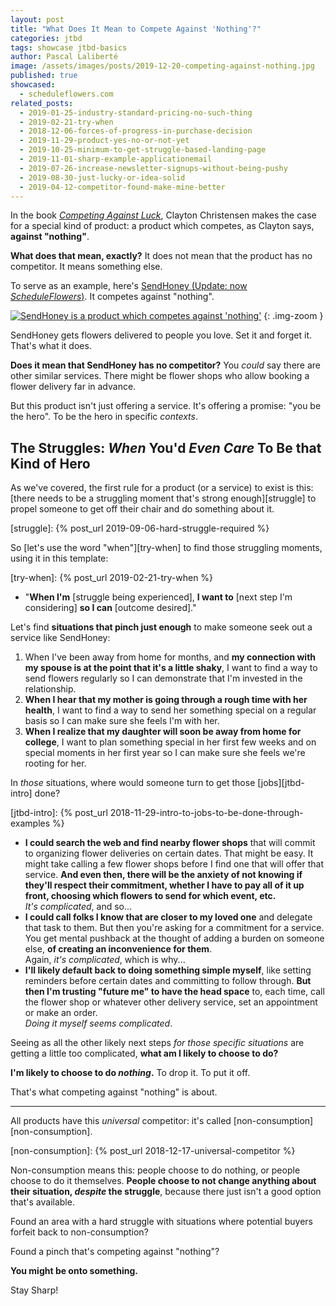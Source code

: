 ```yaml
---
layout: post
title: "What Does It Mean to Compete Against 'Nothing'?"
categories: jtbd
tags: showcase jtbd-basics
author: Pascal Laliberté
image: /assets/images/posts/2019-12-20-competing-against-nothing.jpg
published: true
showcased:
  - scheduleflowers.com
related_posts:
  - 2019-01-25-industry-standard-pricing-no-such-thing
  - 2019-02-21-try-when
  - 2018-12-06-forces-of-progress-in-purchase-decision
  - 2019-11-29-product-yes-no-or-not-yet
  - 2019-10-25-minimum-to-get-struggle-based-landing-page
  - 2019-11-01-sharp-example-applicationemail
  - 2019-07-26-increase-newsletter-signups-without-being-pushy
  - 2019-08-30-just-lucky-or-idea-solid
  - 2019-04-12-competitor-found-make-mine-better
---
```


In the book [_Competing Against Luck_][book], Clayton Christensen makes the case for a special kind of product: a product which competes, as Clayton says, **against "nothing"**.

**What does that mean, exactly?** It does not mean that the product has no competitor. It means something else.

[book]: https://www.competingagainstluck.com

To serve as an example, here's [SendHoney (Update: now _ScheduleFlowers_)][sendhoney]. It competes against "nothing".

[sendhoney]: https://www.scheduleflowers.com
[thread]: https://www.indiehackers.com/post/sendhoney-com-part-duex-5ee3e8be58

[![SendHoney is a product which competes against 'nothing'](/assets/images/posts/2019-12-20-competing-against-nothing-01.jpg)][sendhoney]
{: .img-zoom }

SendHoney gets flowers delivered to people you love. Set it and forget it. That's what it does.

**Does it mean that SendHoney has no competitor?** You _could_ say there are other similar services. There might be flower shops who allow booking a flower delivery far in advance.

But this product isn't just offering a service. It's offering a promise: "you be the hero". To be the hero in specific _contexts_.

## The Struggles: _When_ You'd _Even Care_ To Be that Kind of Hero

As we've covered, the first rule for a product (or a service) to exist is this: [there needs to be a struggling moment that's strong enough][struggle] to propel someone to get off their chair and do something about it.

[struggle]: {% post_url 2019-09-06-hard-struggle-required %}

So [let's use the word "when"][try-when] to find those struggling moments, using it in this template:

[try-when]: {% post_url 2019-02-21-try-when %}

* "**When I'm** [struggle being experienced], **I want to** [next step I'm considering] **so I can** [outcome desired]."

Let's find **situations that pinch just enough** to make someone seek out a service like SendHoney:

1. When I've been away from home for months, and **my connection with my spouse is at the point that it's a little shaky**, I want to find a way to send flowers regularly so I can demonstrate that I'm invested in the relationship.
2. **When I hear that my mother is going through a rough time with her health**, I want to find a way to send her something special on a regular basis so I can make sure she feels I'm with her.
3. **When I realize that my daughter will soon be away from home for college**, I want to plan something special in her first few weeks and on special moments in her first year so I can make sure she feels we're rooting for her.

In _those_ situations, where would someone turn to get those [jobs][jtbd-intro] done?

[jtbd-intro]: {% post_url 2018-11-29-intro-to-jobs-to-be-done-through-examples %}

* **I could search the web and find nearby flower shops** that will commit to organizing flower deliveries on certain dates. That might be easy. It might take calling a few flower shops before I find one that will offer that service. **And even then, there will be the anxiety of not knowing if they'll respect their commitment, whether I have to pay all of it up front, choosing which flowers to send for which event, etc.**<br>_It's complicated_, and so...
* **I could call folks I know that are closer to my loved one** and delegate that task to them. But then you're asking for a commitment for a service. You get mental pushback at the thought of adding a burden on someone else, **of creating an inconvenience for them**.<br>Again, _it's complicated_, which is why...
* **I'll likely default back to doing something simple myself**, like setting reminders before certain dates and committing to follow through. **But then I'm trusting "future me" to have the head space** to, each time, call the flower shop or whatever other delivery service, set an appointment or make an order.<br>_Doing it myself seems complicated_.

Seeing as all the other likely next steps _for those specific situations_ are getting a little too complicated, **what am I likely to choose to do?**

**I'm likely to choose to do _nothing_.** To drop it. To put it off.

That's what competing against "nothing" is about.

---

All products have this _universal_ competitor: it's called [non-consumption][non-consumption].

[non-consumption]: {% post_url 2018-12-17-universal-competitor %}

Non-consumption means this: people choose to do nothing, or people choose to do it themselves. **People choose to not change anything about their situation, _despite_ the struggle**, because there just isn't a good option that's available.

Found an area with a hard struggle with situations where potential buyers forfeit back to non-consumption?

Found a pinch that's competing against "nothing"?

**You might be onto something.**

Stay Sharp!
